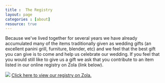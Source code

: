 ```yaml
---
title :  The Registry
layout: page
categories : [about]
resource: true
---
```


Because we've lived together for several years we have already accumulated many of the items traditionally given as wedding gifts (an excellent panini grill, furniture, blender, etc) and we feel that the best gift you can give is to come and help us celebrate our wedding. If you feel that you would still like to give us a gift we ask that you contribute to an item listed in our online registry on Zola (link below).

<img src="https://www.zola.com/assets/images/logo-teal-114.jpg"> <a href="https://www.zola.com/registry/weddednerd">Click here to view our registry on Zola.</a>

